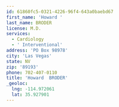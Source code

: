 ```yaml
---
id: 61860fc5-0321-4226-96f4-643a0baebd67
first_name: 'Howard '
last_name: BRODER
license: M.D.
services:
  - Cardiology
  - ' Interventional'
address: 'PO Box 98978'
city: 'Las Vegas'
state: NV
zip: '89193'
phone: 702-407-0110
title: 'Howard  BRODER'
_geoloc:
  lng: -114.972061
  lat: 35.927901
---
```


